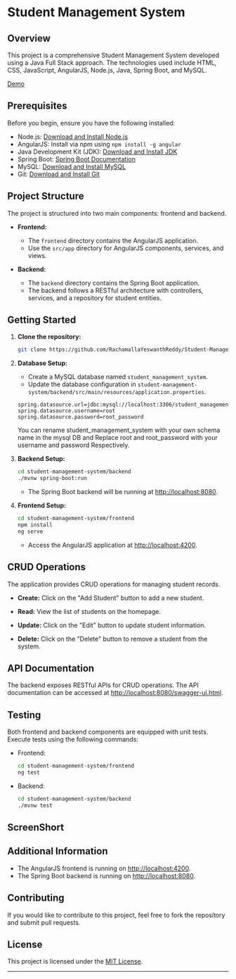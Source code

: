 
# Student Management System

## Overview

This project is a comprehensive Student Management System developed using a Java Full Stack approach. The technologies used include HTML, CSS, JavaScript, AngularJS, Node.js, Java, Spring Boot, and MySQL.

[Demo](Demo.mp4)

## Prerequisites

Before you begin, ensure you have the following installed:

- Node.js: [Download and Install Node.js](https://nodejs.org/)
- AngularJS: Install via npm using `npm install -g angular`
- Java Development Kit (JDK): [Download and Install JDK](https://www.oracle.com/java/technologies/javase-downloads.html)
- Spring Boot: [Spring Boot Documentation](https://docs.spring.io/spring-boot/docs/current/reference/html/getting-started.html#getting-started-system-requirements)
- MySQL: [Download and Install MySQL](https://dev.mysql.com/downloads/)
- Git: [Download and Install Git](https://git-scm.com/book/en/v2/Getting-Started-Installing-Git)

## Project Structure

The project is structured into two main components: frontend and backend.

- **Frontend:**
  - The `frontend` directory contains the AngularJS application.
  - Use the `src/app` directory for AngularJS components, services, and views.

- **Backend:**
  - The `backend` directory contains the Spring Boot application.
  - The backend follows a RESTful architecture with controllers, services, and a repository for student entities.

## Getting Started

1. **Clone the repository:**

   ```bash
   git clone https://github.com/RachamallaYeswanthReddy/Student-Management-Service.git
   ```

2. **Database Setup:**

   - Create a MySQL database named `student_management_system`.
   - Update the database configuration in `student-management-system/backend/src/main/resources/application.properties`.

   ```properties
   spring.datasource.url=jdbc:mysql://localhost:3306/student_management_system 
   spring.datasource.username=root
   spring.datasource.password=root_password
   ```
   You can rename student_management_system with your own schema name in the mysql DB and Replace root and root_password with your username and password Respectively.
    
4. **Backend Setup:**

   ```bash
   cd student-management-system/backend
   ./mvnw spring-boot:run
   ```

   - The Spring Boot backend will be running at [http://localhost:8080](http://localhost:8080).

5. **Frontend Setup:**

   ```bash
   cd student-management-system/frontend
   npm install
   ng serve
   ```

   - Access the AngularJS application at [http://localhost:4200](http://localhost:4200).

## CRUD Operations

The application provides CRUD operations for managing student records.

- **Create:** Click on the "Add Student" button to add a new student.

- **Read:** View the list of students on the homepage.

- **Update:** Click on the "Edit" button to update student information.

- **Delete:** Click on the "Delete" button to remove a student from the system.

## API Documentation

The backend exposes RESTful APIs for CRUD operations. The API documentation can be accessed at [http://localhost:8080/swagger-ui.html](http://localhost:8080/swagger-ui.html).

## Testing

Both frontend and backend components are equipped with unit tests. Execute tests using the following commands:

- Frontend:

  ```bash
  cd student-management-system/frontend
  ng test
  ```

- Backend:

  ```bash
  cd student-management-system/backend
  ./mvnw test
  ```

## ScreenShort






## Additional Information

  - The AngularJS frontend is running on [http://localhost:4200](http://localhost:4200).
  - The Spring Boot backend is running on [http://localhost:8080](http://localhost:8080).

## Contributing

If you would like to contribute to this project, feel free to fork the repository and submit pull requests.

## License

This project is licensed under the [MIT License](LICENSE).

---

